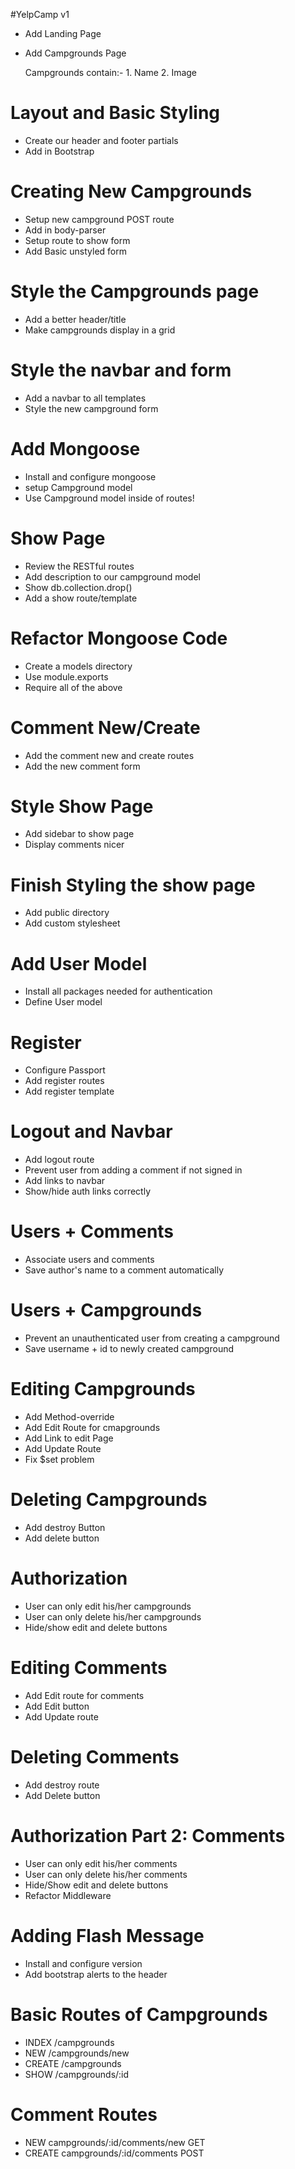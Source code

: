 #YelpCamp v1
* Add Landing Page
* Add Campgrounds Page

    Campgrounds contain:- 
        1. Name
        2. Image

# Layout and Basic Styling
* Create our header and footer partials
* Add in Bootstrap 

# Creating New Campgrounds
* Setup new campground POST route
* Add in body-parser
* Setup route to show form
* Add Basic unstyled form

# Style the Campgrounds page
* Add a better header/title
* Make campgrounds display in a grid

# Style the navbar and form
* Add a navbar to all templates
* Style the new campground form

# Add Mongoose
* Install and configure mongoose
* setup Campground model
* Use Campground model inside of routes!

# Show Page
* Review the RESTful routes
* Add description to our campground model
* Show db.collection.drop()
* Add a show route/template

# Refactor Mongoose Code
* Create a models directory
* Use module.exports
* Require all of the above

# Comment New/Create
* Add the comment new and create routes
* Add the new comment form

# Style Show Page
* Add sidebar to show page
* Display comments nicer

# Finish Styling the show page
* Add public directory
* Add custom stylesheet

# Add User Model
* Install all packages needed for authentication
* Define User model

# Register
* Configure Passport
* Add register routes
* Add register template

# Logout and Navbar
* Add logout route
* Prevent user from adding a comment if not signed in
* Add links to navbar
* Show/hide auth links correctly

# Users + Comments
* Associate users and comments
* Save author's name to a comment automatically

# Users + Campgrounds
* Prevent an unauthenticated user from creating a campground
* Save username + id to newly created campground

# Editing Campgrounds
* Add Method-override
* Add Edit Route for cmapgrounds
* Add Link to edit Page
* Add Update Route
* Fix $set problem

# Deleting Campgrounds
* Add destroy Button
* Add delete button

# Authorization
* User can only edit his/her campgrounds
* User can only delete his/her campgrounds
* Hide/show edit and delete buttons

# Editing Comments
* Add Edit route for comments
* Add Edit button
* Add Update route

# Deleting Comments
* Add destroy route
* Add Delete button

# Authorization Part 2: Comments
* User can only edit his/her comments
* User can only delete his/her comments
* Hide/Show edit and delete buttons
* Refactor Middleware

# Adding Flash Message
* Install and configure version
* Add bootstrap alerts to the header

# Basic Routes of Campgrounds
* INDEX       /campgrounds
* NEW         /campgrounds/new
* CREATE      /campgrounds
* SHOW        /campgrounds/:id

# Comment Routes
* NEW     campgrounds/:id/comments/new        GET
* CREATE  campgrounds/:id/comments            POST

